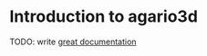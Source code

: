 # Introduction to agario3d

TODO: write [great documentation](http://jacobian.org/writing/what-to-write/)
